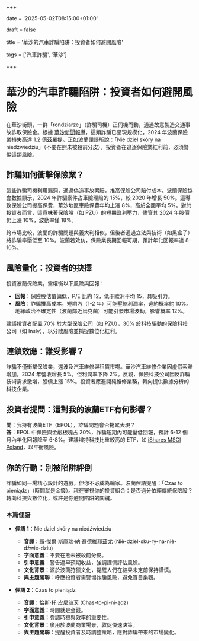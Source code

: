 +++

date = '2025-05-02T08:15:00+01:00'

draft = false

title = '華沙的汽車詐騙陷阱：投資者如何避開風險'

tags = ['汽車詐騙', '華沙']

+++

# 華沙的汽車詐騙陷阱：投資者如何避開風險

在華沙街頭，一群「rondziarze」（詐騙司機）正伺機而動，通過故意製造交通事故詐取保險金。根據 [華沙新聞報導](https://warszawa.wyborcza.pl/warszawa/7,54420,31890891,rondziarze-poluja-na-kierowcow-w-warszawie-detektywka-potrafia.html)，這類詐騙已呈現規模化，2024 年波蘭保險業損失高達 1.2 億茲羅提。正如波蘭俚語所說：「Nie dziel skóry na niedźwiedziu」（不要在熊未被殺前分皮），投資者在追逐保險業紅利前，必須警惕這類風險。

## 詐騙如何衝擊保險業？

這些詐騙司機利用漏洞，通過偽造事故索賠，推高保險公司賠付成本。波蘭保險協會數據顯示，2024 年詐騙案件占車險理賠的 15%，較 2020 年增長 50%。這導致保險公司提高保費，華沙地區車險保費年均上漲 8%，高於全國平均 5%。對於投資者而言，這意味著保險股（如 PZU）的短期盈利壓力，儘管其 2024 年股價仍上漲 10%，波動率僅 18%。

跨市場比較，波蘭的詐騙問題與義大利相似，但後者通過立法與技術（如黑盒子）將詐騙率壓低至 10%。波蘭若效仿，保險業長期回報可期，預計年化回報率達 8-10%。

## 風險量化：投資者的抉擇

投資波蘭保險業，需權衡以下風險與回報：
- **回報**：保險股估值偏低，P/E 比約 12，低于歐洲平均 15，具吸引力。
- **風險**：詐騙推高成本，短期內（1-2 年）可能壓縮利潤率，違約概率約 10%。地緣政治不確定性（波蘭鄰近烏克蘭）可能引發市場波動，影響概率 12%。

建議投資者配置 70% 於大型保險公司（如 PZU），30% 於科技驅動的保險科技公司（如 Insly），以分散風險並捕捉數位化紅利。

## 連鎖效應：誰受影響？

詐騙不僅衝擊保險業，還波及汽車維修與租賃市場。華沙汽車維修企業因虛假索賠增加，2024 年營收增長 5%，但利潤率下降 2%。反觀，保險科技公司因反詐騙技術需求激增，股價上漲 15%。投資者應避開純維修業務，轉向提供數據分析的科技企業。

## 投資者提問：這對我的波蘭ETF有何影響？

**問**：我持有波蘭ETF（EPOL），詐騙問題會否拖累表現？  
**答**：EPOL 中保險與金融板塊占 20%，詐騙短期內可能壓低回報，預計 6-12 個月內年化回報降至 6-8%。建議增持科技比重較高的 ETF，如 [iShares MSCI Poland](https://www.ishares.com/)，以平衡風險。

## 你的行動：別被陷阱絆倒

詐騙如同一場精心設計的遊戲，但你不必成為輸家。波蘭俚語提醒：「Czas to pieniądz」（時間就是金錢）。現在審視你的投資組合：是否過分依賴傳統保險股？轉向科技與數位化，或許是你避開陷阱的關鍵。

### 本篇俚語

- **俚語 1**：Nie dziel skóry na niedźwiedziu  
  - **音譯**：聶·傑爾·斯庫瑞·納·聶德維耶茲尤 (Niè-dziel-sku-ry-na-niè-dźwie-dziu)  
  - **字面意義**：不要在熊未被殺前分皮。  
  - **引申意義**：警告過早預期收益，強調謹慎評估風險。  
  - **文化背景**：源於波蘭狩獵文化，提醒人們在結果未定前保持謹慎。  
  - **與主題關聯**：呼應投資者需警惕詐騙風險，避免盲目樂觀。

- **俚語 2**：Czas to pieniądz  
  - **音譯**：恰斯·托·皮尼翁茨 (Chas-to-pi-ni-ądz)  
  - **字面意義**：時間就是金錢。  
  - **引申意義**：強調時機與效率的重要性。  
  - **文化背景**：廣用於波蘭商業場景，敦促快速決策。  
  - **與主題關聯**：提醒投資者及時調整策略，應對詐騙帶來的市場變化。

